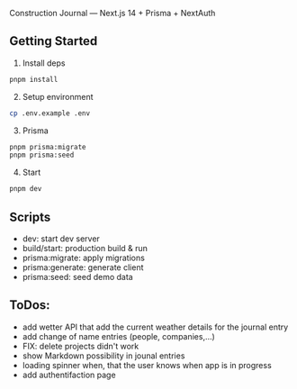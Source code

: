 Construction Journal — Next.js 14 + Prisma + NextAuth

## Getting Started

1) Install deps
```bash
pnpm install
```

2) Setup environment
```bash
cp .env.example .env
```

3) Prisma
```bash
pnpm prisma:migrate
pnpm prisma:seed
```

4) Start
```bash
pnpm dev
```

## Scripts
- dev: start dev server
- build/start: production build & run
- prisma:migrate: apply migrations
- prisma:generate: generate client
- prisma:seed: seed demo data

## ToDos:
- add wetter API that add the current weather details for the journal entry
- add change of name entries (people, companies,...)
- FIX: delete projects didn't work
- show Markdown possibility in jounal entries
- loading spinner when, that the user knows when app is in progress
- add authentifaction page